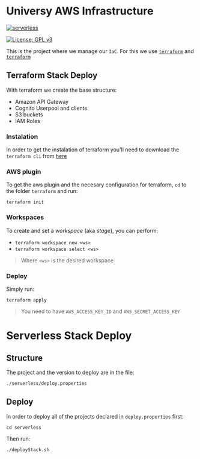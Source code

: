# Universy AWS Infrastructure
[![serverless](http://public.serverless.com/badges/v3.svg)](http://www.serverless.com)

[![License: GPL v3](https://img.shields.io/badge/License-GPLv3-blue.svg)](https://www.gnu.org/licenses/gpl-3.0)


This is the project where we manage our `IaC`. For this we use [`terraform`](https://www.terraform.io/) 
and [`terraform`](https://www.terraform.io/)   

## Terraform Stack Deploy

With terraform we create the base structure: 

- Amazon API Gateway
- Cognito Userpool and clients
- S3 buckets
- IAM Roles

### Instalation 

In order to get the instalation of terraform you'll need to download the `terraform cli` from [here](https://www.terraform.io/downloads.html)

### AWS plugin

To get the aws plugin and the necesary configuration for terraform, `cd` to the folder `terraform` and run: 

`terraform init`

### Workspaces

To create and set a *workspace* (aka *stage*), you can perform: 

- `terraform workspace new <ws>`
- `terraform workspace select <ws>`

> Where `<ws>` is the desired workspace


### Deploy 

Simply run: 

`terraform apply` 

> You need to have `AWS_ACCESS_KEY_ID` and `AWS_SECRET_ACCESS_KEY`


# Serverless Stack Deploy


## Structure

The project and the version to deploy are in the file: 

`./serverless/deploy.properties`

## Deploy

In order to deploy all of the projects declared in `deploy.properties` first:

`cd serverless`

Then run: 

`./deployStack.sh`